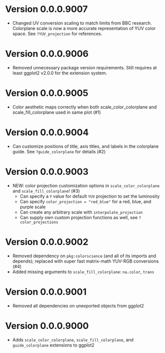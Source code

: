 # Version 0.0.0.9007
* Changed UV conversion scaling to match limits from BBC research. Colorplane scale is now a more accurate representation of YUV color space. See `?YUV_projection` for references.

# Version 0.0.0.9006
* Removed unnecessary package version requirements. Still requires at least ggplot2 v2.0.0 for the extension system. 

# Version 0.0.0.9005
* Color aesthetic maps correctly when both scale_color_colorplane and scale_fill_colorplane used in same plot (#1) 

# Version 0.0.0.9004
* Can customize positions of title, axis titles, and labels in the colorplane guide. See `?guide_colorplane` for details (#2)

# Version 0.0.0.9003
* NEW: color projection customization options in `scale_color_colorplane` and `scale_fill_colorplane`! (#3)
    * Can specify a `Y` value for default `YUV` projection to set the luminosity
    * Can specify `color_projection = "red_blue"` for a red, blue, and purple scale
    * Can create any arbitrary scale with `interpolate_projection`
    * Can supply own custom projection functions as well, see `?color_projections`

# Version 0.0.0.9002
* Removed dependency on `pkg:colorscience` (and all of its imports and depends); replaced with super fast matrix-math YUV-RGB conversions (#4)
* Added missing arguments to `scale_fill_colorplane`: `na.color`, `trans`

# Version 0.0.0.9001
* Removed all dependencies on unexported objects from ggplot2

# Version 0.0.0.9000
* Adds `scale_color_colorplane`, `scale_fill_colorplane`, and `guide_colorplane` extensions to ggplot2
